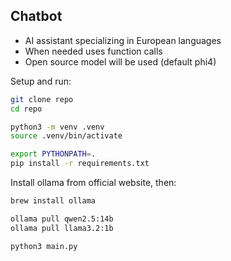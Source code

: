 ## Chatbot

- AI assistant specializing in European languages
- When needed uses function calls
- Open source model will be used (default phi4)

Setup and run:

```bash
git clone repo
cd repo
```

```bash
python3 -m venv .venv
source .venv/bin/activate
```

```bash
export PYTHONPATH=.
pip install -r requirements.txt
```

Install ollama from official website, then:
```bash
brew install ollama
```

```bash
ollama pull qwen2.5:14b
ollama pull llama3.2:1b
```

```bash
python3 main.py
```